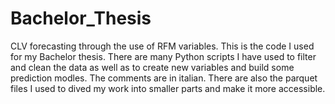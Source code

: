 # Bachelor_Thesis
CLV forecasting through the use of RFM variables.
This is the code I used for my Bachelor thesis. There are many Python scripts I have used to filter and clean the data as well as to create new variables and build some prediction modles. The comments are in italian. There are also the parquet files I used to dived my work into smaller parts and make it more accessible.
